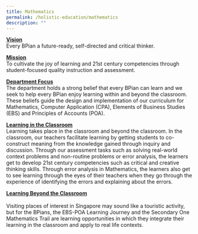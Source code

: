 ```yaml
---
title: Mathematics
permalink: /holistic-education/mathematics
description: ""
---
```

<strong><u>Vision</u></strong>
<br>Every BPian a future-ready, self-directed and critical thinker.  
  
<strong><u>Mission</u></strong>
<br>To cultivate the joy of learning and 21st century competencies through student-focused quality instruction and assessment.  
  
<strong><u>Department Focus</u></strong>
<br>The department holds a strong belief that every BPian can learn and we seek to help every BPian enjoy learning within and beyond the classroom. These beliefs guide the design and implementation of our curriculum for Mathematics, Computer Application (CPA), Elements of Business Studies (EBS) and Principles of Accounts (POA).  
  
<strong><u>Learning in the Classroom</u></strong>
<br>Learning takes place in the classroom and beyond the classroom. In the classroom, our teachers facilitate learning by getting students to co-construct meaning from the knowledge gained through inquiry and discussion. Through our assessment tasks such as solving real-world context problems and non-routine problems or error analysis, the learners get to develop 21st century competencies such as critical and creative thinking skills. Through error analysis in Mathematics, the learners also get to see learning through the eyes of their teachers when they go through the experience of identifying the errors and explaining about the errors.  
  
<strong><u>Learning Beyond the Classroom</u></strong>  
<br>Visiting places of interest in Singapore may sound like a touristic activity, but for the BPians, the EBS-POA Learning Journey and the Secondary One Mathematics Trail are learning opportunities in which they integrate their learning in the classroom and apply to real life contexts.